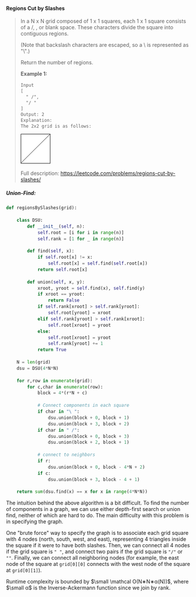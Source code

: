 #### Regions Cut by Slashes

> In a N x N grid composed of 1 x 1 squares, each 1 x 1 square consists of a /, \, or blank space.  These characters divide the square into contiguous regions.
>
> \(Note that backslash characters are escaped, so a \ is represented as "\\".\)
>
> Return the number of regions.
>
> **Example 1:**
>
> ```
> Input
> [
>   " /",
>   "/ "
> ]
> Output: 2
> Explanation: 
> The 2x2 grid is as follows: 
> ```
>
> ![](/assets/2x2_slash.png)
>
> Full description: https://leetcode.com/problems/regions-cut-by-slashes/

##### Union-Find:

```py
def regionsBySlashes(grid):

    class DSU:
        def __init__(self, n):
            self.root = [i for i in range(n)]
            self.rank = [1 for _ in range(n)]

        def find(self, x):
            if self.root[x] != x:
                self.root[x] = self.find(self.root[x])
            return self.root[x]

        def union(self, x, y):
            xroot, yroot = self.find(x), self.find(y)
            if xroot == yroot:
                return False
            if self.rank[xroot] > self.rank[yroot]:
                self.root[yroot] = xroot
            elif self.rank[yroot] > self.rank[xroot]:
                self.root[xroot] = yroot
            else:
                self.root[xroot] = yroot
                self.rank[yroot] += 1
            return True

    N = len(grid)
    dsu = DSU(4*N*N)

    for r,row in enumerate(grid):
        for c,char in enumerate(row):
            block = 4*(r*N + c)

            # Connect components in each square 
            if char in "\ ":
                dsu.union(block + 0, block + 1)
                dsu.union(block + 3, block + 2)
            if char in " /":
                dsu.union(block + 0, block + 3)
                dsu.union(block + 2, block + 1)

            # connect to neighbors
            if r:
                dsu.union(block + 0, block - 4*N + 2)
            if c:
                dsu.union(block + 3, block - 4 + 1)

    return sum(dsu.find(x) == x for x in range(4*N*N))
```

The intuition behind the above algorithm is a bit difficult.  To find the number of components in a graph, we can use either depth-first search or union find, neither of which are hard to do. The main difficulty with this problem is in specifying the graph.

One "brute force" way to specify the graph is to associate each grid square with 4 nodes \(north, south, west, and east\), representing 4 triangles inside the square if it were to have both slashes. Then, we can connect all 4 nodes if the grid square is `" "`, and connect two pairs if the grid square is `"/"` or `""`. Finally, we can connect all neighboring nodes \(for example, the east node of the square at `grid[0][0]` connects with the west node of the square at `grid[0][1]`\).

Runtime complexity is bounded by $\small \mathcal O(N∗N∗α(N))$, where $\small α$ is the Inverse-Ackermann function since we join by rank.

